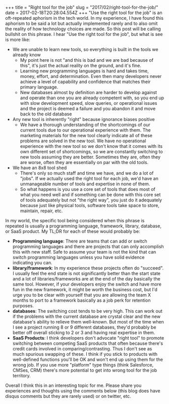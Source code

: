 +++
title = "Right tool for the job"
slug = "2017/02/right-tool-for-the-job/"
date = 2017-02-18T20:28:04.554Z
+++
"Use the right tool for the job" is an oft-repeated aphorism in the tech world. In my experience, I have found this aphorism to be said a lot but actually implemented rarely and to also omit the reality of how technology choices are made. So this post will be calling bullshit on this phrase. I hear "Use the right tool for the job", but what is see is more like:

- We are unable to learn new tools, so everything is built in the tools we already know
  - My point here is not "and this is bad and we are bad because of this", it's just the actual reality on the ground, and it's fine.
  - Learning new programming languages is hard and takes time, money, effort, and determination. Even then many developers never achieve a level of capability and confidence that matches their primary language.
  - New databases almost by definition are harder to develop against and operate than one you are already competent with, so you end up with slow development speed, slow queries, or operational issues and the project is deemed a failure and you abandon it and move back to the old database
- Any new tool is inherently "right" because ignorance biases positive
  - We have a thorough understanding of the shortcomings of our current tools due to our operational experience with them. The marketing materials for the new tool clearly indicate all of these problems are solved in the new tool. We have no operational experience with the new tool so we don't know that it comes with its own different set of shortcomings, so we are constantly switching to new tools assuming they are better. Sometimes they are, often they are worse, often they are essentially on par with the old tools.
- We have an 8x8 tool shed
  - There's only so much staff and time we have, and we do a lot of "jobs". If we actually used the right tool for each job, we'd have an unmanageable number of tools and expertise in none of them.
  - So what happens is you use a core set of tools that does most of what you need well and if something can be done with this core set of tools adequately but not "the right way", you just do it adequately because just like physical tools, software tools take space to store, maintain, repair, etc.

In my world, the specific tool being considered when this phrase is repeated is usually a programming language, framework, library, database, or SaaS product. My TL;DR for each of these would probably be:

- **Programming language**: There are teams that can add or switch programming languages and there are projects that can only accomplish this with new staff. Safe to assume your team is not the kind that can switch programming languages unless you have solid evidence indicating you can.
- **library/framework**: In my experience these projects often do "succeed". I usually feel the end state is not significantly better than the start state and a lot of libraries/frameworks are at the end of the day basically the same tool. However, if your developers enjoy the switch and have more fun in the new framework, it might be worth the business cost, but I'd urge you to be clear with yourself that you are allowing the team X months to port to a framework basically as a job perk for retention purposes.
- **databases**: The switching cost tends to be very high. This can work out if the problems with the current database are crystal clear and the new database's ability to relieve them well-known. But most of the time when I see a project running 8 or 9 different databases, they'd probably be better off overall sticking to 2 or 3 and having real expertise in them.
- **SaaS Products**: I think developers don't advocate "right tool" to promote switching between competing SaaS products that often because there's credit cards involved in comparing/contrasting. Thus I don't see as much spurious swapping of these. I think if you stick to products with well-defined functions you'll be OK and won't end up using them for the wrong job. If you use more "platform" type things (think Salesforce, CMSes, CRM) there's more potential to get into wrong tool for the job territory.

Overall I think this in an interesting topic for me. Please share you experiences and thoughts using the comments below (this blog does have disqus comments but they are rarely used) or on twitter, etc.
